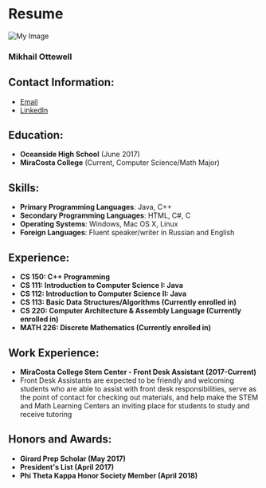 # Resume

![My Image](doc/IMG_1564.JPG)

### Mikhail Ottewell

## Contact Information:
  - [Email](m.ottewell112@gmail.com)
  - [LinkedIn](https://www.linkedin.com/in/mikhail-ottewell-928778160)
  
## Education:
  - **Oceanside High School** (June 2017)
  - **MiraCosta College** (Current, Computer Science/Math Major)
  
## Skills:
  - **Primary Programming Languages**: Java, C++
  - **Secondary Programming Languages**: HTML, C#, C
  - **Operating Systems**: Windows, Mac OS X, Linux
  - **Foreign Languages**: Fluent speaker/writer in Russian and English
  
## Experience:
  - **CS 150: C++ Programming**
  - **CS 111: Introduction to Computer Science I: Java**
  - **CS 112: Introduction to Computer Science II: Java**
  - **CS 113: Basic Data Structures/Algorithms (Currently enrolled in)**
  - **CS 220: Computer Architecture & Assembly Language (Currently enrolled in)**
  - **MATH 226: Discrete Mathematics (Currently enrolled in)**
  
## Work Experience:
  - **MiraCosta College Stem Center - Front Desk Assistant (2017-Current)**
  - Front Desk Assistants are expected to be friendly and welcoming students who are able to assist with front desk          responsibilities, serve as the point of contact for checking out materials, and help make the STEM and Math Learning Centers an inviting place for students to study and receive tutoring
  
## Honors and Awards:
  - **Girard Prep Scholar (May 2017)**
  - **President's List (April 2017)**
  - **Phi Theta Kappa Honor Society Member (April 2018)**
  
